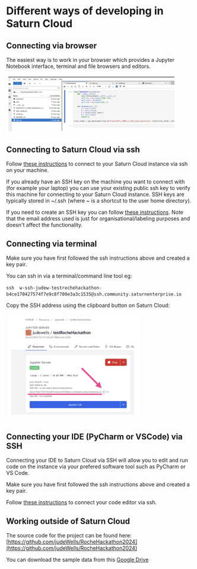 # Different ways of developing in Saturn Cloud 

## Connecting via browser

The easiest way is to work in your browser which provides a Jupyter Notebook interface, terminal and file browsers and editors.

  <img src='../images/saturn-notebook.jpg' width='460'>

## Connecting to Saturn Cloud via ssh

Follow [these instructions](https://saturncloud.io/docs/using-saturn-cloud/ide_ssh/) to connect to your Saturn Cloud instance via ssh on your machine.


If you already have an SSH key on the machine you want to connect with (for example your laptop) you can use your existing public ssh key to verify this machine for connecting to your Saturn Cloud instance. SSH keys are typically stored in ~/.ssh (where ~ is a shortcut to the user home directory).

If you need to create an SSH key you can follow [these instructions](https://docs.github.com/en/authentication/connecting-to-github-with-ssh/generating-a-new-ssh-key-and-adding-it-to-the-ssh-agent). Note that the email address used is just for organisational/labeling purposes and doesn't affect the functionality.


## Connecting via terminal 

Make sure you have first followed the ssh instructions above and created a key pair.

You can ssh in via a terminal/command line tool eg:

`​ssh  w-ssh-judew-testrochehackathon-b4ce170427574f7e9c8f700e3a3c1535@ssh.community.saturnenterprise.io`

Copy the SSH address using the clipboard button on Saturn Cloud:

  <img src='../images/saturn-ssh.jpg' width='360'>


## Connecting your IDE (PyCharm or VSCode) via SSH

Connecting your IDE to Saturn Cloud via SSH will allow you to edit and run code on the instance via your prefered software tool such as PyCharm or VS Code.

Make sure you have first followed the ssh instructions above and created a key pair.

Follow [these instructions](https://saturncloud.io/docs/using-saturn-cloud/ide_ssh/#connect-to-an-external-ide) to connect your code editor via ssh.

## Working outside of Saturn Cloud 

The source code for the project can be found here: [https://github.com/judeWells/RocheHackathon2024](https://github.com/judeWells/RocheHackathon2024)

You can download the sample data from this [Google Drive](https://drive.google.com/drive/folders/1QoT9-IfC4W5KzNpU-ONkLtyKxBDeNQnd?usp=sharing)